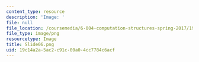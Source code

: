 ```yaml
---
content_type: resource
description: 'Image: '
file: null
file_location: /coursemedia/6-004-computation-structures-spring-2017/19c14a2a5ac2c91c00a04cc7784c6acf_Slide06.png
file_type: image/png
resourcetype: Image
title: Slide06.png
uid: 19c14a2a-5ac2-c91c-00a0-4cc7784c6acf
---
```

